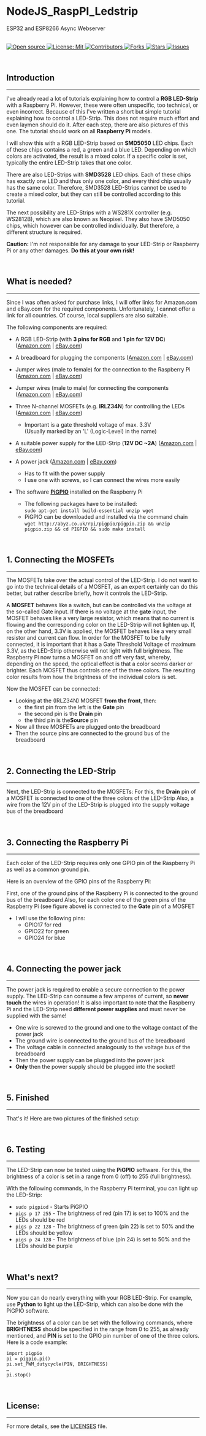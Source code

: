 # NodeJS_RaspPI_Ledstrip
 ESP32 and ESP8266 Async Webserver

&nbsp;<br>
[
    ![Open source](
        https://img.shields.io/badge/Open%20Source-Yes-green?style=plastic
    )
    ](
        https://github.com/dannyvanlierop/NodeJS_RaspPI_Ledstrip
    )
[
    ![License: Mit](
        https://img.shields.io/badge/license-MIT-green.svg?style=plastic)
    ](
        https://en.wikipedia.org/wiki/MIT_License
    )
[
    ![Contributors](
        https://img.shields.io/github/contributors/dannyvanlierop/NodeJS_RaspPI_Ledstrip?style=plastic)
    ](
        https://github.com/dannyvanlierop/NodeJS_RaspPI_Ledstrip/graphs/contributors
    )
[
    ![Forks](
        https://img.shields.io/github/forks/dannyvanlierop/NodeJS_RaspPI_Ledstrip?style=plastic)
    ](
        https://github.com/dannyvanlierop/NodeJS_RaspPI_Ledstrip/network/members
	)
[
    ![Stars](
        https://img.shields.io/github/stars/dannyvanlierop/NodeJS_RaspPI_Ledstrip?style=plastic)
  ](
        https://github.com/dannyvanlierop/NodeJS_RaspPI_Ledstrip/stargazers
	)
[
    ![Issues](
        https://img.shields.io/github/issues/dannyvanlierop/NodeJS_RaspPI_Ledstrip?style=plastic)
  ](
        https://github.com/dannyvanlierop/NodeJS_RaspPI_Ledstrip/issues
	)

&nbsp;<br>
## Introduction
<hr>
I've already read a lot of tutorials explaining how to control a <b>RGB LED-Strip</b> with a Raspberry Pi. However, these were often unspecific, too technical, or even incorrect. Because of this I've written a short but simple tutorial explaining how to control a LED-Strip. This does not require much effort and even laymen should do it. After each step, there are also pictures of this one. The tutorial should work on all <b>Raspberry Pi</b> models.

I will show this with a RGB LED-Strip based on <b>SMD5050</b> LED chips. Each of these chips contains a red, a green and a blue LED. Depending on which colors are activated, the result is a mixed color. If a specific color is set, typically the entire LED-Strip takes that one color.

There are also LED-Strips with <b>SMD3528</b> LED chips. Each of these chips has exactly one LED and thus only one color, and every third chip usually has the same color. Therefore, SMD3528 LED-Strips cannot be used to create a mixed color, but they can still be controlled according to this tutorial.

The next possibility are LED-Strips with a WS281X controller (e.g. WS2812B), which are also known as Neopixel. They also have SMD5050 chips, which however can be controlled individually. But therefore, a different structure is required.

<b>Caution:</b> I'm not responsible for any damage to your LED-Strip or Raspberry Pi or any other damages. <b>Do this at your own risk!</b>

&nbsp;<br>
## What is needed?
<hr>

Since I was often asked for purchase links, I will offer links for Amazon.com and eBay.com for the required components. Unfortunately, I cannot offer a link for all countries. Of course, local suppliers are also suitable.

The following components are required:

- A RGB LED-Strip (with <b>3 pins for RGB</b> and <b>1 pin for 12V DC</b>) ([Amazon.com](https://amzn.to/2zBZDTa) | [eBay.com](https://rover.ebay.com/rover/1/711-53200-19255-0/1?icep_id=114&ipn=icep&toolid=20004&campid=5338083477&mpre=https%3A%2F%2Fwww.ebay.com%2Fitm%2F5M-RGB-5050-Waterproof-LED-Strip-light-SMD-44-Key-Remote-12V-US-Power-Full-Kit-%2F252791261220))
- A breadboard for plugging the components ([Amazon.com](https://amzn.to/2l1aSSd) | [eBay.com](https://rover.ebay.com/rover/1/711-53200-19255-0/1?icep_id=114&ipn=icep&toolid=20004&campid=5338083477&mpre=https%3A%2F%2Fwww.ebay.com%2Fitm%2FSolderless-Breadboard-Protoboard-2-buses-Tie-point-830-%2F270763676246))
- Jumper wires (male to female) for the connection to the Raspberry Pi ([Amazon.com](https://amzn.to/2yAR8JM) | [eBay.com](https://rover.ebay.com/rover/1/711-53200-19255-0/1?icep_id=114&ipn=icep&toolid=20004&campid=5338083477&mpre=https%3A%2F%2Fwww.ebay.com%2Fitm%2F40-Wire-40p-Male-Female-Breadboard-Jumper-Ribbon-Wires-20cm-for-Arduino-US-SHIP-%2F171306379102))
- Jumper wires (male to male) for connecting the components ([Amazon.com](http://amzn.to/2DDdGJV) | [eBay.com](https://rover.ebay.com/rover/1/711-53200-19255-0/1?icep_id=114&ipn=icep&toolid=20004&campid=5338083477&mpre=https%3A%2F%2Fwww.ebay.com%2Fitm%2FMale-to-Male-Solderless-Flexible-Breadboard-Jumper-Cable-Wires-60Pcs-for-Arduino-%2F322643398340))
- Three N-channel MOSFETs (e.g. <b>IRLZ34N</b>) for controlling the LEDs ([Amazon.com](https://amzn.to/2id8Fyv) | [eBay.com](https://rover.ebay.com/rover/1/711-53200-19255-0/1?icep_id=114&ipn=icep&toolid=20004&campid=5338083477&mpre=https%3A%2F%2Fwww.ebay.com%2Fitm%2F5Pcs-IRLZ44N-PBF-Power-MOSFET-Logic-Level-N-Channel-0-022OHM-TO-220-IC-Chip-%2F272567929266))
    - Important is a gate threshold voltage of max. 3.3V</br>
    (Usually marked by an 'L' (Logic-Level) in the name)

- A suitable power supply for the LED-Strip (<b>12V DC ~2A</b>) ([Amazon.com](https://amzn.to/2xREu5l) | [eBay.com](https://rover.ebay.com/rover/1/711-53200-19255-0/1?icep_id=114&ipn=icep&toolid=20004&campid=5338083477&mpre=https%3A%2F%2Fwww.ebay.com%2Fitm%2F12V-2A-24W-AC-to-DC-Adapter-Power-Supply-for-5050-Flexible-LED-Light-Strip-3528%2F391128328033))
- A power jack ([Amazon.com](http://amzn.to/2GmNo0o) | [eBay.com](https://rover.ebay.com/rover/1/711-53200-19255-0/1?icep_id=114&ipn=icep&toolid=20004&campid=5338083477&mpre=https%3A%2F%2Fwww.ebay.com%2Fitm%2FDC-Power-Female-Plug-Jack-Adapter-Connector-Socket-Plug-for-LED-Strip-Light%2F201483627692))
    - Has to fit with the power supply
    - I use one with screws, so I can connect the wires more easily

- The software [<b>PiGPIO</b>](http://abyz.co.uk/rpi/pigpio/download.html) installed on the Raspberry Pi
    - The following packages have to be installed:</br>
    `sudo apt-get install build-essential unzip wget`
    - PiGPIO can be downloaded and installed via the command chain</br>
    `wget http://abyz.co.uk/rpi/pigpio/pigpio.zip && unzip pigpio.zip && cd PIGPIO && sudo make install`

&nbsp;<br>
## 1. Connecting the MOSFETs
<hr>

The MOSFETs take over the actual control of the LED-Strip. I do not want to go into the technical details of a MOSFET, as an expert certainly can do this better, but rather describe briefly, how it controls the LED-Strip.

A <b>MOSFET</b> behaves like a switch, but can be controlled via the voltage at the so-called Gate input. If there is no voltage at the <b>gate</b> input, the MOSFET behaves like a very large resistor, which means that no current is flowing and the corresponding color on the LED-Strip will not lighten up. If, on the other hand, 3.3V is applied, the MOSFET behaves like a very small resistor and current can flow. In order for the MOSFET to be fully connected, it is important that it has a </b>Gate Threshold Voltage</b> of maximum 3.3V, as the LED-Strip otherwise will not light with full brightness. The Raspberry Pi now turns a MOSFET on and off very fast, whereby, depending on the speed, the optical effect is that a color seems darker or brighter. Each MOSFET thus controls one of the three colors. The resulting color results from how the brightness of the individual colors is set.

Now the MOSFET can be connected:
  - Looking at the (IRLZ34N) MOSFET <b>from the front</b>, then:
    - the first pin from the left is the <b>Gate</b> pin
    - the second pin is the <b>Drain</b> pin
    - the third pin is the<b>Source</b> pin
  - Now all three MOSFETs are plugged onto the breadboard
  - Then the source pins are connected to the ground bus of the breadboard

&nbsp;<br>
## 2. Connecting the LED-Strip
<hr>

Next, the LED-Strip is connected to the MOSFETs:
For this, the <b>Drain</b> pin of a MOSFET is connected to one of the three colors of the LED-Strip
Also, a wire from the 12V pin of the LED-Strip is plugged into the supply voltage bus of the breadboard

&nbsp;<br>
## 3. Connecting the Raspberry Pi
<hr>

Each color of the LED-Strip requires only one GPIO pin of the Raspberry Pi as well as a common ground pin.

Here is an overview of the GPIO pins of the Raspberry Pi:


First, one of the ground pins of the Raspberry Pi is connected to the ground bus of the breadboard
Also, for each color one of the green pins of the Raspberry Pi (see figure above) is connected to the <b>Gate</b> pin of a MOSFET
  - I will use the following pins:
    - GPIO17 for red
    - GPIO22 for green
    - GPIO24 for blue

&nbsp;<br>
## 4. Connecting the power jack
<hr>

The power jack is required to enable a secure connection to the power supply. The LED-Strip can consume a few amperes of current, so <b>never touch</b> the wires in operation! It is also important to note that the Raspberry Pi and the LED-Strip need <b>different power supplies</b> and must never be supplied with the same!

- One wire is screwed to the ground and one to the voltage contact of the power jack
- The ground wire is connected to the ground bus of the breadboard
- The voltage cable is connected analogously to the voltage bus of the breadboard
- Then the power supply can be plugged into the power jack
- <b>Only</b> then the power supply should be plugged into the socket!

&nbsp;<br>
## 5. Finished
<hr>

That's it! Here are two pictures of the finished setup:

&nbsp;<br>
## 6. Testing
<hr>

The LED-Strip can now be tested using the <b>PiGPIO</b> software. For this, the brightness of a color is set in a range from 0 (off) to 255 (full brightness).

With the following commands, in the Raspberry Pi terminal, you can light up the LED-Strip:
- `sudo pigpiod` - Starts PiGPIO
- `pigs p 17 255` - The brightness of red (pin 17) is set to 100% and the LEDs should be red
- `pigs p 22 128` - The brightness of green (pin 22) is set to 50% and the LEDs should be yellow
- `pigs p 24 128` - The brightness of blue (pin 24) is set to 50% and the LEDs should be purple

&nbsp;<br>
## What's next?
<hr>

Now you can do nearly everything with your RGB LED-Strip. For example, use <b>Python</b> to light up the LED-Strip, which can also be done with the PiGPIO software.

The brightness of a color can be set with the following commands, where <b>BRIGHTNESS</b> should be specified in the range from 0 to 255, as already mentioned, and <b>PIN</b> is set to the GPIO pin number of one of the three colors. Here is a code example:


    import pigpio
    pi = pigpio.pi()
    pi.set_PWM_dutycycle(PIN, BRIGHTNESS)
    …
    pi.stop()

&nbsp;<br>
## License:
<hr>

For more details,
see the [LICENSES](https://github.com/dannyvanlierop/NodeJS_RaspPI_Ledstrip/blob/master/LICENSE) file.

<br>&nbsp;
